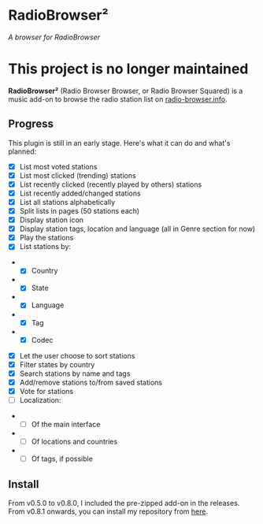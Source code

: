 # RadioBrowser²
*A browser for RadioBrowser*

# This project is no longer maintained

**RadioBrowser²** (Radio Browser Browser, or Radio Browser Squared) is a music add-on to browse the radio station list on [radio-browser.info](https://www.radio-browser.info/).

## Progress
This plugin is still in an early stage. Here's what it can do and what's planned:
- [x] List most voted stations
- [x] List most clicked (trending) stations
- [x] List recently clicked (recently played by others) stations
- [x] List recently added/changed stations
- [x] List all stations alphabetically
- [x] Split lists in pages (50 stations each)
- [x] Display station icon
- [x] Display station tags, location and language (all in Genre section for now)
- [x] Play the stations
- [x] List stations by:
- - [x] Country
- - [x] State
- - [x] Language
- - [x] Tag
- - [x] Codec
- [x] Let the user choose to sort stations
- [x] Filter states by country
- [x] Search stations by name and tags
- [x] Add/remove stations to/from saved stations
- [x] Vote for stations
- [ ] Localization:
- - [ ] Of the main interface
- - [ ] Of locations and countries
- - [ ] Of tags, if possible

## Install
From v0.5.0 to v0.8.0, I included the pre-zipped add-on in the releases. From v0.8.1 onwards, you can install my repository from [here](https://artyif.github.io/repository.artyif/).
